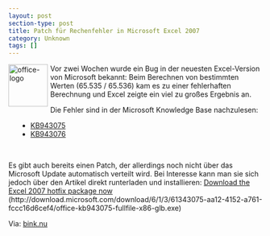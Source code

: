 ```yaml
---
layout: post
section-type: post
title: Patch für Rechenfehler in Microsoft Excel 2007
category: Unknown
tags: []
---
```

<p>
<a href="http://static.gordon-breuer.de/img/PatchfrRechenfehlerinMicrosoftExcel2007_EED4/office-logo_2.gif"><img style="margin: 0px 5px 0px 0px; border-width: 0px" src="http://anheledirwp.blob.core.windows.net/wordpress/2007/10/office-logo_thumb.gif" border="0" alt="office-logo" width="78" height="84" align="left" /></a> Vor zwei Wochen wurde ein Bug in der neuesten Excel-Version von Microsoft bekannt: Beim Berechnen von bestimmten Werten (65.535 / 65.536) kam es zu einer fehlerhaften Berechnung und Excel zeigte ein viel zu gro&szlig;es Ergebnis an. 
</p>
<p>
Die Fehler sind in der Microsoft Knowledge Base nachzulesen: 
</p>
<ul style="margin-left: 20px">
	<li><a href="http://support.microsoft.com/default.aspx/kb/943075/" target="_blank">KB943075</a> </li>
	<li><a href="http://support.microsoft.com/default.aspx/kb/943076/" target="_blank">KB943076</a></li>
</ul>
<p>
&nbsp;
</p>
<p>
Es gibt auch bereits einen Patch, der allerdings noch nicht &uuml;ber das Microsoft Update automatisch verteilt wird. Bei Interesse kann man sie sich jedoch &uuml;ber den Artikel direkt runterladen und installieren: <a href="http://download.microsoft.com/download/6/1/3/61343075-aa12-4152-a761-fccc16d6cef4/office-kb943075-fullfile-x86-glb.exe">Download the Excel 2007 hotfix package now</a><span class="pLink"> (http://download.microsoft.com/download/6/1/3/61343075-aa12-4152-a761-fccc16d6cef4/office-kb943075-fullfile-x86-glb.exe)</span> 
</p>
<p>
Via: <a href="http://bink.nu/news/calculation-issue-update-fix-available.aspx" target="_blank" title="Calculation Issue Update (Fix Available)">bink.nu</a> 
</p>
